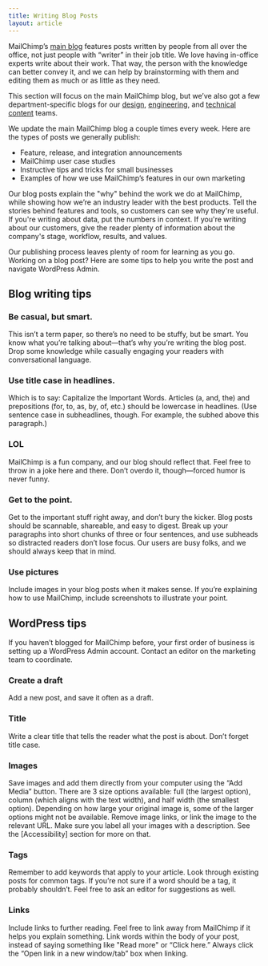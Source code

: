 ```yaml
---
title: Writing Blog Posts
layout: article
---
```


MailChimp’s [main blog](https://blog.mailchimp.com) features posts written by people from all over the office, not just people with “writer” in their job title. We love having in-office experts write about their work. That way, the person with the knowledge can better convey it, and we can help by brainstorming with them and editing them as much or as little as they need.

This section will focus on the main MailChimp blog, but we’ve also got a few department-specific blogs for our [design](http://creative.mailchimp.com), [engineering](http://devs.mailchimp.com/blog/), and [technical content](http://docmakers.mailchimp.com) teams.

We update the main MailChimp blog a couple times every week. Here are the types of posts we generally publish:

* Feature, release, and integration announcements
* MailChimp user case studies
* Instructive tips and tricks for small businesses
* Examples of how we use MailChimp’s features in our own marketing

Our blog posts explain the "why" behind the work we do at MailChimp, while showing how we’re an industry leader with the best products. Tell the stories behind features and tools, so customers can see why they're useful. If you're writing about data, put the numbers in context. If you're writing about our customers, give the reader plenty of information about the company's stage, workflow, results, and values.

Our publishing process leaves plenty of room for learning as you go. Working on a blog post? Here are some tips to help you write the post and navigate WordPress Admin.

## Blog writing tips

### Be casual, but smart.
This isn’t a term paper, so there’s no need to be stuffy, but be smart. You know what you’re talking about—that’s why you’re writing the blog post. Drop some knowledge while casually engaging your readers with conversational language.

### Use title case in headlines.
Which is to say: Capitalize the Important Words. Articles (a, and, the) and prepositions (for, to, as, by, of, etc.) should be lowercase in headlines. (Use sentence case in subheadlines, though. For example, the subhed above this paragraph.)

### LOL
MailChimp is a fun company, and our blog should reflect that. Feel free to throw in a joke here and there. Don’t overdo it, though—forced humor is never funny.

### Get to the point.
Get to the important stuff right away, and don’t bury the kicker. Blog posts should be scannable, shareable, and easy to digest. Break up your paragraphs into short chunks of three or four sentences, and use subheads so distracted readers don’t lose focus. Our users are busy folks, and we should always keep that in mind.

### Use pictures
Include images in your blog posts when it makes sense. If you’re explaining how to use MailChimp, include screenshots to illustrate your point.

## WordPress tips
If you haven’t blogged for MailChimp before, your first order of business is setting up a WordPress Admin account. Contact an editor on the marketing team to coordinate.

### Create a draft
Add a new post, and save it often as a draft.

### Title
Write a clear title that tells the reader what the post is about. Don’t forget title case.

### Images
Save images and add them directly from your computer using the “Add Media” button. There are 3 size options available: full (the largest option), column (which aligns with the text width), and half width (the smallest option). Depending on how large your original image is, some of the larger options might not be available. Remove image links, or link the image to the relevant URL. Make sure you label all your images with a description. See the [Accessibility] section for more on that.

### Tags
Remember to add keywords that apply to your article. Look through existing posts for common tags. If you’re not sure if a word should be a tag, it probably shouldn’t. Feel free to ask an editor for suggestions as well.

### Links
Include links to further reading. Feel free to link away from MailChimp if it helps you explain something. Link words within the body of your post, instead of saying something like "Read more" or “Click here.” Always click the “Open link in a new window/tab” box when linking.
